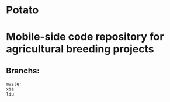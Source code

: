 # Potato
# Mobile-side code repository for agricultural breeding projects

## Branchs:

    master
    xie
    liu
